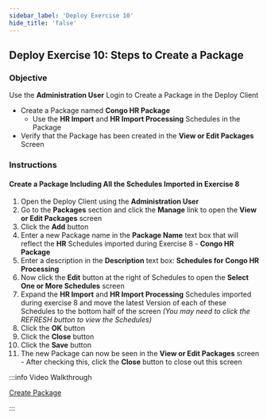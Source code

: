 ```yaml
---
sidebar_label: 'Deploy Exercise 10'
hide_title: 'false'
---
```


## Deploy Exercise 10: Steps to Create a Package

### Objective

Use the **Administration User** Login to Create a Package in the Deploy Client
  
  - Create a Package named **Congo HR Package**
    - Use the **HR Import** and **HR Import Processing** Schedules in the Package
  - Verify that the Package has been created in the **View or Edit Packages** Screen

### Instructions

#### Create a Package Including All the Schedules Imported in Exercise 8 

1.	Open the Deploy Client using the **Administration User**
2.  Go to the **Packages** section and click the **Manage** link to open the **View or Edit Packages** screen
3.	Click the **Add** button
4.	Enter a new Package name in the **Package Name** text box that will reflect the **HR** Schedules imported during Exercise 8 - **Congo HR Package**
5.	Enter a description in the **Description** text box: **Schedules for Congo HR Processing**
6.	Now click the **Edit** button at the right of Schedules to open the **Select One or More Schedules** screen
7.	Expand the **HR Import** and **HR Import Processing** Schedules imported during exercise 8 and move the latest Version of each of these Schedules to the bottom half of the screen *(You may need to click the REFRESH button to view the Schedules)*
8.	Click the **OK** button
9. Click the **Close** button
10. Click the **Save** button
11.	The new Package can now be seen in the **View or Edit Packages** screen - After checking this, click the **Close** button to close out this screen

:::info Video Walkthrough

[Create Package](../static/imgdeploy/Deploy_CreatePackage.mp4)

:::